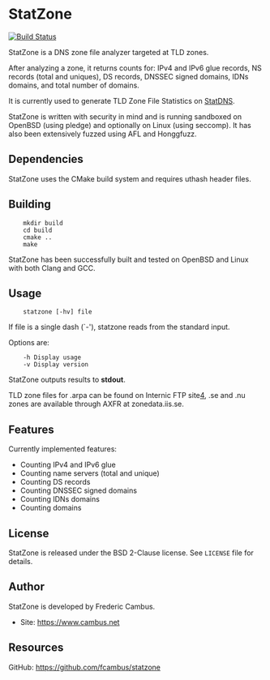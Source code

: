 # StatZone

[![Build Status][1]][2]

StatZone is a DNS zone file analyzer targeted at TLD zones.

After analyzing a zone, it returns counts for: IPv4 and IPv6 glue records,
NS records (total and uniques), DS records, DNSSEC signed domains, IDNs
domains, and total number of domains.

It is currently used to generate TLD Zone File Statistics on [StatDNS][3].

StatZone is written with security in mind and is running sandboxed on OpenBSD
(using pledge) and optionally on Linux (using seccomp). It has also been
extensively fuzzed using AFL and Honggfuzz.

## Dependencies

StatZone uses the CMake build system and requires uthash header files.

## Building

        mkdir build
        cd build
        cmake ..
        make

StatZone has been successfully built and tested on OpenBSD and Linux with
both Clang and GCC.

## Usage

        statzone [-hv] file

If file is a single dash (`-'), statzone reads from the standard input.

Options are:

        -h Display usage
        -v Display version

StatZone outputs results to **stdout**.

TLD zone files for .arpa can be found on Internic FTP site[4], .se and
.nu zones are available through AXFR at zonedata.iis.se.

## Features

Currently implemented features:

- Counting IPv4 and IPv6 glue
- Counting name servers (total and unique)
- Counting DS records
- Counting DNSSEC signed domains
- Counting IDNs domains
- Counting domains

## License

StatZone is released under the BSD 2-Clause license. See `LICENSE` file for
details.

## Author

StatZone is developed by Frederic Cambus.

- Site: https://www.cambus.net

## Resources

GitHub: https://github.com/fcambus/statzone

[1]: https://api.travis-ci.org/fcambus/statzone.png?branch=master
[2]: https://travis-ci.org/fcambus/statzone
[3]: https://www.statdns.com
[4]: ftp://ftp.internic.net/domain/

